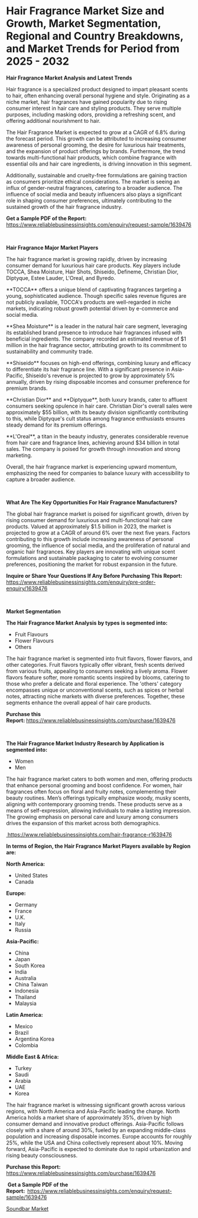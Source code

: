 <p><h1>Hair Fragrance Market Size and Growth, Market Segmentation, Regional and Country Breakdowns, and Market Trends for Period from 2025 -  2032</h1></p><p><strong>Hair Fragrance Market Analysis and Latest Trends</strong></p>
<p><p>Hair fragrance is a specialized product designed to impart pleasant scents to hair, often enhancing overall personal hygiene and style. Originating as a niche market, hair fragrances have gained popularity due to rising consumer interest in hair care and styling products. They serve multiple purposes, including masking odors, providing a refreshing scent, and offering additional nourishment to hair.</p><p>The Hair Fragrance Market is expected to grow at a CAGR of 6.8% during the forecast period. This growth can be attributed to increasing consumer awareness of personal grooming, the desire for luxurious hair treatments, and the expansion of product offerings by brands. Furthermore, the trend towards multi-functional hair products, which combine fragrance with essential oils and hair care ingredients, is driving innovation in this segment.</p><p>Additionally, sustainable and cruelty-free formulations are gaining traction as consumers prioritize ethical considerations. The market is seeing an influx of gender-neutral fragrances, catering to a broader audience. The influence of social media and beauty influencers also plays a significant role in shaping consumer preferences, ultimately contributing to the sustained growth of the hair fragrance industry.</p></p>
<p><strong>Get a Sample PDF of the Report:&nbsp;</strong> <a href="https://www.reliablebusinessinsights.com/enquiry/request-sample/1639476?utm_campaign=3298&utm_medium=2&utm_source=Github&utm_content=ia&utm_term=05042025&utm_id=hair-fragrance">https://www.reliablebusinessinsights.com/enquiry/request-sample/1639476</a></p>
<p>&nbsp;</p>
<p><strong>Hair Fragrance Major Market Players</strong></p>
<p><p>The hair fragrance market is growing rapidly, driven by increasing consumer demand for luxurious hair care products. Key players include TOCCA, Shea Moisture, Hair Shots, Shiseido, Defineme, Christian Dior, Diptyque, Estee Lauder, L'Oreal, and Byredo.</p><p>**TOCCA** offers a unique blend of captivating fragrances targeting a young, sophisticated audience. Though specific sales revenue figures are not publicly available, TOCCA's products are well-regarded in niche markets, indicating robust growth potential driven by e-commerce and social media.</p><p>**Shea Moisture** is a leader in the natural hair care segment, leveraging its established brand presence to introduce hair fragrances infused with beneficial ingredients. The company recorded an estimated revenue of $1 million in the hair fragrance sector, attributing growth to its commitment to sustainability and community trade.</p><p>**Shiseido** focuses on high-end offerings, combining luxury and efficacy to differentiate its hair fragrance line. With a significant presence in Asia-Pacific, Shiseido's revenue is projected to grow by approximately 5% annually, driven by rising disposable incomes and consumer preference for premium brands.</p><p>**Christian Dior** and **Diptyque**, both luxury brands, cater to affluent consumers seeking opulence in hair care. Christian Dior's overall sales were approximately $55 billion, with its beauty division significantly contributing to this, while Diptyque's cult status among fragrance enthusiasts ensures steady demand for its premium offerings.</p><p>**L'Oreal**, a titan in the beauty industry, generates considerable revenue from hair care and fragrance lines, achieving around $34 billion in total sales. The company is poised for growth through innovation and strong marketing.</p><p>Overall, the hair fragrance market is experiencing upward momentum, emphasizing the need for companies to balance luxury with accessibility to capture a broader audience.</p></p>
<p>&nbsp;</p>
<p><strong>What Are The Key Opportunities For Hair Fragrance Manufacturers?</strong></p>
<p><p>The global hair fragrance market is poised for significant growth, driven by rising consumer demand for luxurious and multi-functional hair care products. Valued at approximately $1.5 billion in 2023, the market is projected to grow at a CAGR of around 6% over the next five years. Factors contributing to this growth include increasing awareness of personal grooming, the influence of social media, and the proliferation of natural and organic hair fragrances. Key players are innovating with unique scent formulations and sustainable packaging to cater to evolving consumer preferences, positioning the market for robust expansion in the future.</p></p>
<p><strong>Inquire or Share Your Questions If Any Before Purchasing This Report:</strong> <a href="https://www.reliablebusinessinsights.com/enquiry/pre-order-enquiry/1639476?utm_campaign=3298&utm_medium=2&utm_source=Github&utm_content=ia&utm_term=05042025&utm_id=hair-fragrance">https://www.reliablebusinessinsights.com/enquiry/pre-order-enquiry/1639476</a></p>
<p>&nbsp;</p>
<p><strong>Market Segmentation</strong></p>
<p><strong>The Hair Fragrance Market Analysis by types is segmented into:</strong></p>
<p><ul><li>Fruit Flavours</li><li>Flower Flavours</li><li>Others</li></ul></p>
<p><p>The hair fragrance market is segmented into fruit flavors, flower flavors, and other categories. Fruit flavors typically offer vibrant, fresh scents derived from various fruits, appealing to consumers seeking a lively aroma. Flower flavors feature softer, more romantic scents inspired by blooms, catering to those who prefer a delicate and floral experience. The 'others' category encompasses unique or unconventional scents, such as spices or herbal notes, attracting niche markets with diverse preferences. Together, these segments enhance the overall appeal of hair care products.</p></p>
<p><strong>Purchase this Report:&nbsp;</strong><a href="https://www.reliablebusinessinsights.com/purchase/1639476?utm_campaign=3298&utm_medium=2&utm_source=Github&utm_content=ia&utm_term=05042025&utm_id=hair-fragrance">https://www.reliablebusinessinsights.com/purchase/1639476</a></p>
<p>&nbsp;</p>
<p><strong>The Hair Fragrance Market Industry Research by Application is segmented into:</strong></p>
<p><ul><li>Women</li><li>Men</li></ul></p>
<p><p>The hair fragrance market caters to both women and men, offering products that enhance personal grooming and boost confidence. For women, hair fragrances often focus on floral and fruity notes, complementing their beauty routines. Men’s offerings typically emphasize woody, musky scents, aligning with contemporary grooming trends. These products serve as a means of self-expression, allowing individuals to make a lasting impression. The growing emphasis on personal care and luxury among consumers drives the expansion of this market across both demographics.</p></p>
<p><a href="https://www.reliablebusinessinsights.com/hair-fragrance-r1639476?utm_campaign=3298&utm_medium=2&utm_source=Github&utm_content=ia&utm_term=05042025&utm_id=hair-fragrance">&nbsp;https://www.reliablebusinessinsights.com/hair-fragrance-r1639476</a></p>
<p><strong>In terms of Region, the Hair Fragrance Market Players available by Region are:</strong></p>
<p>
    <p> <strong> North America: </strong>
        <ul>
            <li>United States</li>
            <li>Canada</li>
        </ul>
        </p> 
    <p> <strong> Europe: </strong>
        <ul>
            <li>Germany</li>
            <li>France</li>
            <li>U.K.</li>
            <li>Italy</li>
            <li>Russia</li>
        </ul>
        </p> 
    <p> <strong> Asia-Pacific: </strong>
        <ul>
            <li>China</li>
            <li>Japan</li>
            <li>South Korea</li>
            <li>India</li>
            <li>Australia</li>
            <li>China Taiwan</li>
            <li>Indonesia</li>
            <li>Thailand</li>
            <li>Malaysia</li>
        </ul>
        </p> 
    <p> <strong> Latin America: </strong>
        <ul>
            <li>Mexico</li>
            <li>Brazil</li>
            <li>Argentina Korea</li>
            <li>Colombia</li>
        </ul>
        </p> 
    <p> <strong> Middle East & Africa: </strong>
        <ul>
            <li>Turkey</li>
            <li>Saudi</li>
            <li>Arabia</li>
            <li>UAE</li>
            <li>Korea</li>
        </ul>
    </p>
    </p>
<p><p>The hair fragrance market is witnessing significant growth across various regions, with North America and Asia-Pacific leading the charge. North America holds a market share of approximately 35%, driven by high consumer demand and innovative product offerings. Asia-Pacific follows closely with a share of around 30%, fueled by an expanding middle-class population and increasing disposable incomes. Europe accounts for roughly 25%, while the USA and China collectively represent about 10%. Moving forward, Asia-Pacific is expected to dominate due to rapid urbanization and rising beauty consciousness.</p></p>
<p><strong>Purchase this Report: </strong><a href="https://www.reliablebusinessinsights.com/purchase/1639476?utm_campaign=3298&utm_medium=2&utm_source=Github&utm_content=ia&utm_term=05042025&utm_id=hair-fragrance">https://www.reliablebusinessinsights.com/purchase/1639476</a></p>
<p>&nbsp;<strong>Get a Sample PDF of the Report:&nbsp;&nbsp;</strong><a href="https://www.reliablebusinessinsights.com/enquiry/request-sample/1639476?utm_campaign=3298&utm_medium=2&utm_source=Github&utm_content=ia&utm_term=05042025&utm_id=hair-fragrance">https://www.reliablebusinessinsights.com/enquiry/request-sample/1639476</a></p>
<p><strong></strong></p>
<p><p><a href="https://github.com/wynonachirei9/Market-Research-Report-List-1/blob/main/soundbar-market.md?utm_campaign=3298&utm_medium=2&utm_source=Github&utm_content=ia&utm_term=05042025&utm_id=hair-fragrance">Soundbar Market</a></p></p>